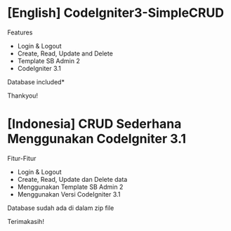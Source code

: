 # [English] CodeIgniter3-SimpleCRUD

Features

- Login & Logout
- Create, Read, Update and Delete 
- Template SB Admin 2
- CodeIgniter 3.1

Database included*

Thankyou!



# [Indonesia] CRUD Sederhana Menggunakan CodeIgniter 3.1

Fitur-Fitur

- Login & Logout
- Create, Read, Update dan Delete data 
- Menggunakan Template SB Admin 2
- Menggunakan Versi CodeIgniter 3.1

Database sudah ada di dalam zip file

Terimakasih!
